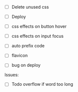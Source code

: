 * [ ] Delete unused css
* [ ] Deploy
* [ ] css effects on button hover
* [ ] css effects on input focus
* [ ] auto prefix code
* [ ] flavicon
* [ ] bug on deploy


Issues:

* [ ] Todo overflow if word too long